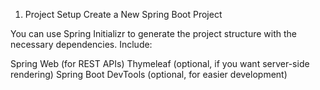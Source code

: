 1. Project Setup
Create a New Spring Boot Project

You can use Spring Initializr to generate the project structure with the necessary dependencies. Include:

Spring Web (for REST APIs)
Thymeleaf (optional, if you want server-side rendering)
Spring Boot DevTools (optional, for easier development)

